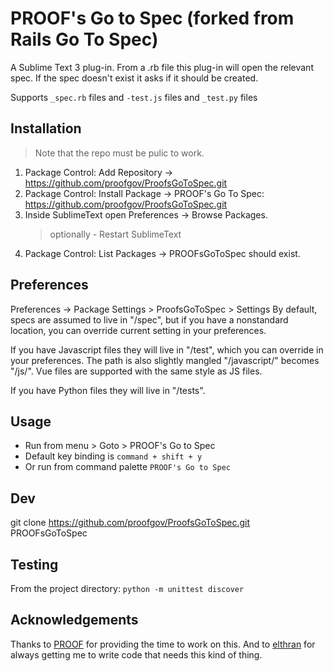 # PROOF's Go to Spec (forked from Rails Go To Spec)

A Sublime Text 3 plug-in. From a .rb file this plug-in will open the relevant spec. If the spec doesn't exist it asks if it should be created.

Supports `_spec.rb` files and `-test.js` files and `_test.py` files

## Installation

> Note that the repo must be pulic to work.

1. Package Control: Add Repository -> https://github.com/proofgov/ProofsGoToSpec.git
2. Package Control: Install Package -> PROOF's Go To Spec: https://github.com/proofgov/ProofsGoToSpec.git
3. Inside SublimeText open Preferences -> Browse Packages.
   > optionally - Restart SublimeText
4. Package Control: List Packages -> PROOFsGoToSpec should exist.

## Preferences

Preferences -> Package Settings > ProofsGoToSpec > Settings
By default, specs are assumed to live in "/spec", but if you have a nonstandard
location, you can override current setting in your preferences.

If you have Javascript files they will live in "/test", which you can override in your preferences. The path is also slightly mangled "/javascript/" becomes "/js/". Vue files are supported with the same style as JS files.

If you have Python files they will live in "/tests".

## Usage

- Run from menu > Goto > PROOF's Go to Spec
- Default key binding is `command + shift + y`
- Or run from command palette `PROOF's Go to Spec`

## Dev

git clone https://github.com/proofgov/ProofsGoToSpec.git PROOFsGoToSpec

## Testing

From the project directory:
`python -m unittest discover`

## Acknowledgements

Thanks to [PROOF](https://proofgov.com/) for providing the time to work on this.
And to [elthran](https://github.com/elthran) for always getting me to write code that needs this kind of thing.
